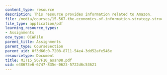 ```yaml
---
content_type: resource
description: This resource provides information related to Amazon.
file: /media/courses/15-567-the-economics-of-information-strategy-structure-and-pricing-fall-2010/e48673e66747835e06235722d6c53621_MIT15_567F10_assn08.pdf
file_type: application/pdf
learning_resource_types:
- Assignments
ocw_type: OCWFile
parent_title: Assignments
parent_type: CourseSection
parent_uid: 0f3d66c0-7208-8711-54e4-3dd52afe546e
resourcetype: Document
title: MIT15_567F10_assn08.pdf
uid: e48673e6-6747-835e-0623-5722d6c53621
---
```

